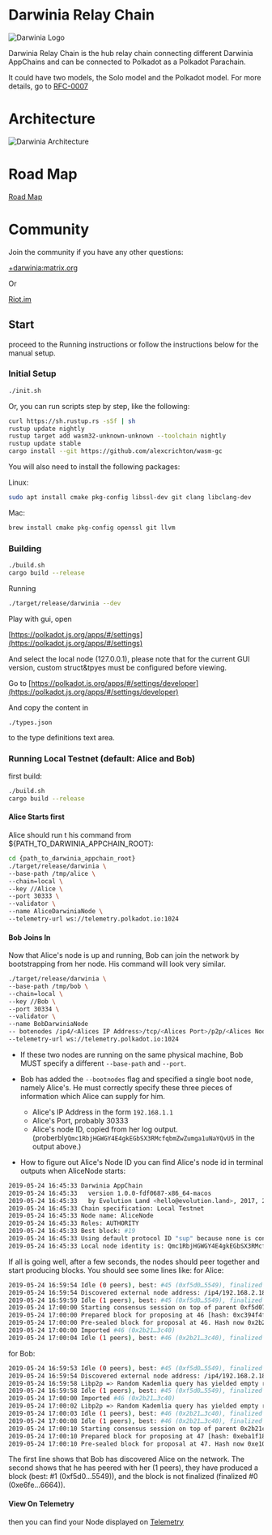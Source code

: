 
# Darwinia Relay Chain

![Darwinia Logo](https://github.com/darwinia-network/rfcs/raw/master/logo/darwinia.png)


Darwinia Relay Chain is the hub relay chain connecting different Darwinia AppChains and can be connected to Polkadot as a Polkadot Parachain.

It could have two models, the Solo model and the Polkadot model. For more details, go to [RFC-0007](  https://github.com/darwinia-network/rfcs/blob/master/zh_CN/0007-dawinia-token-staking-model.md#solo%E6%A8%A1%E5%BC%8F 
)

# Architecture

![Darwinia Architecture](https://github.com/darwinia-network/rfcs/raw/master/zh_CN/images/0007-darwinia-architecture.jpeg)


# Road Map
[Road Map](./roadmap.md)

# Community
Join the community if you have any other questions:

[+darwinia:matrix.org](https://matrix.to/#/+darwinia:matrix.org)

Or

[Riot.im](https://riot.im/app/#/group/+darwinia:matrix.org)


## Start

proceed to the Running instructions or follow the instructions below for the manual setup.

### Initial Setup
```bash
./init.sh
```
Or, you can run scripts step by step, like the following:
```bash
curl https://sh.rustup.rs -sSf | sh
rustup update nightly
rustup target add wasm32-unknown-unknown --toolchain nightly
rustup update stable
cargo install --git https://github.com/alexcrichton/wasm-gc
```

You will also need to install the following packages:

Linux:
```bash
sudo apt install cmake pkg-config libssl-dev git clang libclang-dev
```

Mac:
```bash
brew install cmake pkg-config openssl git llvm
```


### Building
```bash
./build.sh
cargo build --release
```

Running
```bash
./target/release/darwinia --dev
```

Play with gui, open

[https://polkadot.js.org/apps/#/settings](https://polkadot.js.org/apps/#/settings)

And select the local node (127.0.0.1), please note that for the current GUI version, custom struct&tpyes must be configured before viewing.

Go to [https://polkadot.js.org/apps/#/settings/developer](https://polkadot.js.org/apps/#/settings/developer)

And copy the content in
```
./types.json
```

to the type definitions text area.

### Running Local Testnet (default: Alice and Bob)
first build:
```bash
./build.sh
cargo build --release
```

#### Alice Starts first
Alice should run t his command from ${PATH_TO_DARWINIA_APPCHAIN_ROOT}:
```bash
cd {path_to_darwinia_appchain_root}
./target/release/darwinia \
--base-path /tmp/alice \
--chain=local \
--key //Alice \
--port 30333 \
--validator \
--name AliceDarwiniaNode \
--telemetry-url ws://telemetry.polkadot.io:1024
```

#### Bob Joins In
Now that Alice's node is up and running, Bob can join the network by bootstrapping from her node. His command will look very similar.
```bash
./target/release/darwinia \
--base-path /tmp/bob \
--chain=local \
--key //Bob \
--port 30334 \
--validator \
--name BobDarwiniaNode
-- botenodes /ip4/<Alices IP Address>/tcp/<Alices Port>/p2p/<Alices Node ID> \
--telemetry-url ws://telemetry.polkadot.io:1024
```

- If these two nodes are running on the same physical machine, Bob MUST specify a different `--base-path` and `--port`.
- Bob has added the `--bootnodes` flag and specified a single boot node, namely Alice's. He must correctly specify these three pieces of information which Alice can supply for him.
  - Alice's IP Address in the form `192.168.1.1`
  - Alice's Port, probably 30333
  - Alice's node ID, copied from her log output. (proberbly`Qmc1RbjHGWGY4E4gkEGbSX3RMcfqbmZwZumga1uNaYQvU5` in the output above.)
  
- How to figure out Alice's Node ID
you can find Alice's node id in terminal outputs when AliceNode starts:
```bash
2019-05-24 16:45:33 Darwinia AppChain
2019-05-24 16:45:33   version 1.0.0-fdf0687-x86_64-macos
2019-05-24 16:45:33   by Evolution Land <hello@evolution.land>, 2017, 2018
2019-05-24 16:45:33 Chain specification: Local Testnet
2019-05-24 16:45:33 Node name: AliceNode
2019-05-24 16:45:33 Roles: AUTHORITY
2019-05-24 16:45:33 Best block: #19
2019-05-24 16:45:33 Using default protocol ID "sup" because none is configured in the chain specs
2019-05-24 16:45:33 Local node identity is: Qmc1RbjHGWGY4E4gkEGbSX3RMcfqbmZwZumga1uNaYQvU5
```  

If all is going well, after a few seconds, the nodes should peer together and start producing blocks. You should see some lines like:
for Alice:
```bash
2019-05-24 16:59:54 Idle (0 peers), best: #45 (0xf5d0…5549), finalized #0 (0xe6fe…6664), ⬇ 0 ⬆ 0
2019-05-24 16:59:54 Discovered external node address: /ip4/192.168.2.185/tcp/30333/p2p/Qmc1RbjHGWGY4E4gkEGbSX3RMcfqbmZwZumga1uNaYQvU5
2019-05-24 16:59:59 Idle (1 peers), best: #45 (0xf5d0…5549), finalized #0 (0xe6fe…6664), ⬇ 0.5kiB/s ⬆ 0.5kiB/s
2019-05-24 17:00:00 Starting consensus session on top of parent 0xf5d07ea0778109602f93c40bc9586e331355e68cfcf3deb1721a65258c545549
2019-05-24 17:00:00 Prepared block for proposing at 46 [hash: 0xc394f4f58614b4bf4ce45ef593b04cce5953eead47e72286d5d288f5f97f9c7d; parent_hash: 0xf5d0…5549; extrinsics: [0xfc6d…480f]]
2019-05-24 17:00:00 Pre-sealed block for proposal at 46. Hash now 0x2b21cf6d11e6978e548abcdc80da20bb7cf6eca8ed352b06464d7e3b43153c40, previously 0xc394f4f58614b4bf4ce45ef593b04cce5953eead47e72286d5d288f5f97f9c7d.
2019-05-24 17:00:00 Imported #46 (0x2b21…3c40)
2019-05-24 17:00:04 Idle (1 peers), best: #46 (0x2b21…3c40), finalized #0 (0xe6fe…6664), ⬇ 15 B/s ⬆ 0.1kiB/s
```

for Bob:
```bash
2019-05-24 16:59:53 Idle (0 peers), best: #45 (0xf5d0…5549), finalized #0 (0xe6fe…6664), ⬇ 0 ⬆ 0
2019-05-24 16:59:54 Discovered external node address: /ip4/192.168.2.185/tcp/30334/p2p/QmPQdzXx95sex3wtrUFPP1oS4AWRHBsbhMnAJmfKJqX5Ly
2019-05-24 16:59:58 Libp2p => Random Kademlia query has yielded empty results
2019-05-24 16:59:58 Idle (1 peers), best: #45 (0xf5d0…5549), finalized #0 (0xe6fe…6664), ⬇ 0.5kiB/s ⬆ 0.5kiB/s
2019-05-24 17:00:00 Imported #46 (0x2b21…3c40)
2019-05-24 17:00:02 Libp2p => Random Kademlia query has yielded empty results
2019-05-24 17:00:03 Idle (1 peers), best: #46 (0x2b21…3c40), finalized #0 (0xe6fe…6664), ⬇ 0.1kiB/s ⬆ 15 B/s
2019-05-24 17:00:08 Idle (1 peers), best: #46 (0x2b21…3c40), finalized #0 (0xe6fe…6664), ⬇ 63 B/s ⬆ 73 B/s
2019-05-24 17:00:10 Starting consensus session on top of parent 0x2b21cf6d11e6978e548abcdc80da20bb7cf6eca8ed352b06464d7e3b43153c40
2019-05-24 17:00:10 Prepared block for proposing at 47 [hash: 0xeba1f1859e37f0761b096e4a33026067a2f36a31ab8a01a503536c8603cacc27; parent_hash: 0x2b21…3c40; extrinsics: [0xc66c…35b9]]
2019-05-24 17:00:10 Pre-sealed block for proposal at 47. Hash now 0xe10a87970b7e4d3014d8faaa995e034cb4427d6fe0958c917f2ab572dc721969, previously 0xeba1f1859e37f0761b096e4a33026067a2f36a31ab8a01a503536c8603cacc27.
```
The first line shows that Bob has discovered Alice on the network. The second shows that he has peered with her (1 peers), they have produced a block (best: #1 (0xf5d0…5549)), and the block is not finalized (finalized #0 (0xe6fe…6664)).


#### View On Telemetry
then you can find your Node displayed on [Telemetry](https://telemetry.polkadot.io/#/Local%20Testnet)

